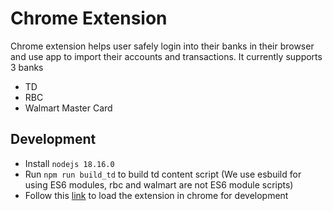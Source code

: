 # Chrome Extension

Chrome extension helps user safely login into their banks in their browser and use app to import their accounts and transactions.
It currently supports 3 banks

- TD
- RBC
- Walmart Master Card

## Development 

- Install `nodejs 18.16.0`
- Run `npm run build_td` to build td content script (We use esbuild for using ES6 modules, rbc and walmart are not ES6 module scripts)
- Follow this [link](https://developer.chrome.com/docs/extensions/get-started/tutorial/hello-world#load-unpacked) to load the extension in chrome for development



